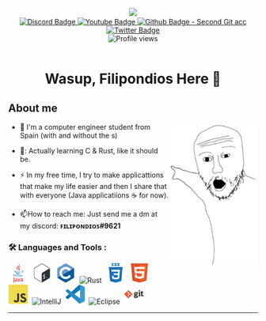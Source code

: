<div class="first-look" align="center">
    <img src="https://media3.giphy.com/media/KJmbSTSyIzetubNgJ5/giphy.gif?cid=790b76112d0fc2cd68e09ce9d1506f0ab99d7ff5d1196ed1&rid=giphy.gif&ct=s" width="150"></img>
</div>

<div id="badges" align="center">
  <a href="your-linkedin-URL">
    <img src="https://img.shields.io/badge/Discord-blue?style=for-the-badge&logo=discord&logoColor=white" alt="Discord Badge"/>
  </a>
  <a href="your-youtube-URL">
    <img src="https://img.shields.io/badge/YouTube-red?style=for-the-badge&logo=youtube&logoColor=white" alt="Youtube Badge"/>
  </a>
  <a href="your-twitter-URL">
    <img src="https://img.shields.io/badge/Github-grey?style=for-the-badge&logo=github&logoColor=white" alt="Github Badge - Second Git acc"/>
  </a>
  <a href="your-twitter-URL">
    <img src="https://img.shields.io/badge/Twitter-blue?style=for-the-badge&logo=twitter&logoColor=white" alt="Twitter Badge"/>
  </a>
</div>

<div id="badges" align="center">
  <img src="https://komarev.com/ghpvc/?username=filipondios&style=for-the-badge&color=red" alt="Profile views"/>
</div>

<br>

<h1 align="center">Wasup, Filipondios Here 🗿</h1>

## About me

<img align=right src="wo1.png" width=180></img>

- :telescope: I'm a computer engineer student from Spain (with and without the s)

- 🦀: Actually learning C & Rust, like it should be. 

- :zap: In my free time, I try to make applicattions that make my life easier and then I share that with everyone (Java applicatiions ☕ for now).

- :mailbox:How to reach me: Just send me a dm at my discord: <b>ꜰɪʟɪᴘᴏɴᴅɪᴏꜱ#9621</b>

### :hammer_and_wrench: Languages and Tools :

<div>
  <img src="https://github.com/devicons/devicon/blob/master/icons/java/java-original-wordmark.svg" title="Java" alt="Java" width="40" height="40"/>&nbsp;
  <img src="https://github.com/devicons/devicon/blob/master/icons/bash/bash-original.svg" title="Bash" alt="Bash" width="40" height="40"/>&nbsp;
  <img src="https://github.com/devicons/devicon/blob/master/icons/c/c-original.svg" title="C Language" alt="C" width="40" height="40"/>&nbsp;
  <img src="https://rustacean.net/assets/cuddlyferris.png" title="Rust" alt="Rust" width="50" height="40"/>&nbsp;
  <img src="https://github.com/devicons/devicon/blob/master/icons/css3/css3-plain-wordmark.svg"  title="CSS3" alt="CSS" width="40" height="40"/>&nbsp;
  <img src="https://github.com/devicons/devicon/blob/master/icons/html5/html5-original.svg" title="HTML5" alt="HTML" width="40" height="40"/>&nbsp;
  <img src="https://github.com/devicons/devicon/blob/master/icons/javascript/javascript-original.svg" title="JavaScript" alt="JavaScript" width="40" height="40"/>&nbsp;
  <img src="https://upload.wikimedia.org/wikipedia/commons/thumb/9/9c/IntelliJ_IDEA_Icon.svg/1200px-IntelliJ_IDEA_Icon.svg.png" title="IntelliJ" alt="IntelliJ" width="40" height="40"/>&nbsp;
  <img src="https://github.com/devicons/devicon/blob/master/icons/vscode/vscode-original.svg" title="VsCode" alt="Vscode" width="40" height="40"/>&nbsp;
  <img src="https://www.svgrepo.com/show/353685/eclipse-icon.svg" title="Eclipse IDE" alt="Eclipse" width="40" height="40"/>&nbsp;
  <img src="https://github.com/devicons/devicon/blob/master/icons/git/git-original-wordmark.svg" title="Git" **alt="Git" width="40" height="40"/>
</div>
 
---

